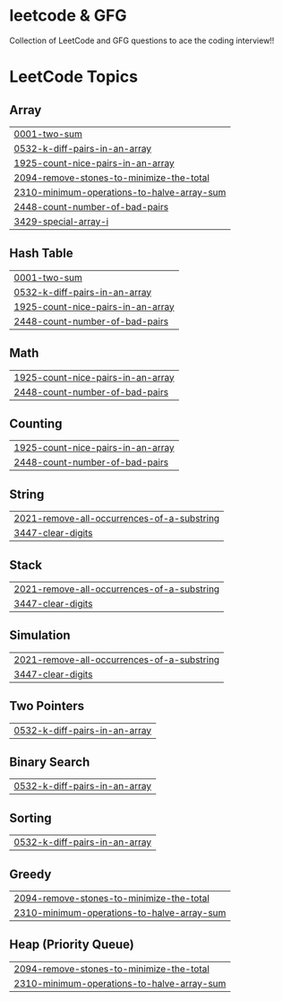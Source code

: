 # leetcode & GFG
Collection of LeetCode and GFG questions to ace the coding interview!!

<!---LeetCode Topics Start-->
# LeetCode Topics
## Array
|  |
| ------- |
| [0001-two-sum](https://github.com/prabhatkr007/leetcode-GFG-Problems/tree/master/0001-two-sum) |
| [0532-k-diff-pairs-in-an-array](https://github.com/prabhatkr007/leetcode-GFG-Problems/tree/master/0532-k-diff-pairs-in-an-array) |
| [1925-count-nice-pairs-in-an-array](https://github.com/prabhatkr007/leetcode-GFG-Problems/tree/master/1925-count-nice-pairs-in-an-array) |
| [2094-remove-stones-to-minimize-the-total](https://github.com/prabhatkr007/leetcode-GFG-Problems/tree/master/2094-remove-stones-to-minimize-the-total) |
| [2310-minimum-operations-to-halve-array-sum](https://github.com/prabhatkr007/leetcode-GFG-Problems/tree/master/2310-minimum-operations-to-halve-array-sum) |
| [2448-count-number-of-bad-pairs](https://github.com/prabhatkr007/leetcode-GFG-Problems/tree/master/2448-count-number-of-bad-pairs) |
| [3429-special-array-i](https://github.com/prabhatkr007/leetcode-GFG-Problems/tree/master/3429-special-array-i) |
## Hash Table
|  |
| ------- |
| [0001-two-sum](https://github.com/prabhatkr007/leetcode-GFG-Problems/tree/master/0001-two-sum) |
| [0532-k-diff-pairs-in-an-array](https://github.com/prabhatkr007/leetcode-GFG-Problems/tree/master/0532-k-diff-pairs-in-an-array) |
| [1925-count-nice-pairs-in-an-array](https://github.com/prabhatkr007/leetcode-GFG-Problems/tree/master/1925-count-nice-pairs-in-an-array) |
| [2448-count-number-of-bad-pairs](https://github.com/prabhatkr007/leetcode-GFG-Problems/tree/master/2448-count-number-of-bad-pairs) |
## Math
|  |
| ------- |
| [1925-count-nice-pairs-in-an-array](https://github.com/prabhatkr007/leetcode-GFG-Problems/tree/master/1925-count-nice-pairs-in-an-array) |
| [2448-count-number-of-bad-pairs](https://github.com/prabhatkr007/leetcode-GFG-Problems/tree/master/2448-count-number-of-bad-pairs) |
## Counting
|  |
| ------- |
| [1925-count-nice-pairs-in-an-array](https://github.com/prabhatkr007/leetcode-GFG-Problems/tree/master/1925-count-nice-pairs-in-an-array) |
| [2448-count-number-of-bad-pairs](https://github.com/prabhatkr007/leetcode-GFG-Problems/tree/master/2448-count-number-of-bad-pairs) |
## String
|  |
| ------- |
| [2021-remove-all-occurrences-of-a-substring](https://github.com/prabhatkr007/leetcode-GFG-Problems/tree/master/2021-remove-all-occurrences-of-a-substring) |
| [3447-clear-digits](https://github.com/prabhatkr007/leetcode-GFG-Problems/tree/master/3447-clear-digits) |
## Stack
|  |
| ------- |
| [2021-remove-all-occurrences-of-a-substring](https://github.com/prabhatkr007/leetcode-GFG-Problems/tree/master/2021-remove-all-occurrences-of-a-substring) |
| [3447-clear-digits](https://github.com/prabhatkr007/leetcode-GFG-Problems/tree/master/3447-clear-digits) |
## Simulation
|  |
| ------- |
| [2021-remove-all-occurrences-of-a-substring](https://github.com/prabhatkr007/leetcode-GFG-Problems/tree/master/2021-remove-all-occurrences-of-a-substring) |
| [3447-clear-digits](https://github.com/prabhatkr007/leetcode-GFG-Problems/tree/master/3447-clear-digits) |
## Two Pointers
|  |
| ------- |
| [0532-k-diff-pairs-in-an-array](https://github.com/prabhatkr007/leetcode-GFG-Problems/tree/master/0532-k-diff-pairs-in-an-array) |
## Binary Search
|  |
| ------- |
| [0532-k-diff-pairs-in-an-array](https://github.com/prabhatkr007/leetcode-GFG-Problems/tree/master/0532-k-diff-pairs-in-an-array) |
## Sorting
|  |
| ------- |
| [0532-k-diff-pairs-in-an-array](https://github.com/prabhatkr007/leetcode-GFG-Problems/tree/master/0532-k-diff-pairs-in-an-array) |
## Greedy
|  |
| ------- |
| [2094-remove-stones-to-minimize-the-total](https://github.com/prabhatkr007/leetcode-GFG-Problems/tree/master/2094-remove-stones-to-minimize-the-total) |
| [2310-minimum-operations-to-halve-array-sum](https://github.com/prabhatkr007/leetcode-GFG-Problems/tree/master/2310-minimum-operations-to-halve-array-sum) |
## Heap (Priority Queue)
|  |
| ------- |
| [2094-remove-stones-to-minimize-the-total](https://github.com/prabhatkr007/leetcode-GFG-Problems/tree/master/2094-remove-stones-to-minimize-the-total) |
| [2310-minimum-operations-to-halve-array-sum](https://github.com/prabhatkr007/leetcode-GFG-Problems/tree/master/2310-minimum-operations-to-halve-array-sum) |
<!---LeetCode Topics End-->